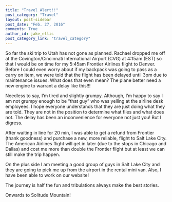 ```yaml
---
title: "Travel Alert!!"
post_category: "Travel"
layout: post-sidebar
post_date: "Feb. 27, 2016"
comments: True
author_id: jake_ellis
post_category_link: "travel_category"
---
```


<p>
So far the ski trip to Utah has not gone as planned. Rachael dropped me off at the Covington/Cincinnati International Airport (CVG) at 4:15am (EST) so that I would be on time for my 5:45am Frontier Airlines flight to Denver. Before I could even worry about if my backpack was going to pass as a carry on item, we were told that the flight has been delayed until 3pm <!--endpreview--> due to maintenance issues. What does that even mean? The plane better need a new engine to warrant a delay like this!!!
</p>

<p>
Needless to say, I’m tired and slightly grumpy. Although, I’m happy to say I am not grumpy enough to be “that guy” who was yelling at the airline desk employees. I hope everyone understands that they are just doing what they are told. They are not in the position to determine what flies and what does not. The delay has been an inconvenience for everyone not just you! But I digress. 
</p>

<p>
After waiting in line for 20 min, I was able to get a refund from Frontier (thank goodness) and purchase a new, more reliable, flight to Salt Lake City. The American Airlines flight will get in later (due to the stops in Chicago and Dallas) and cost me more than double the Frontier flight but at least we can still make the trip happen. 
</p>

<p>
On the plus side I am meeting a good group of guys in Salt Lake City and they are going to pick me up from the airport in the rental mini van. Also, I have been able to work on our website!
</p>

<p>
The journey is half the fun and tribulations always make the best stories.
</p>

<p>
Onwards to Solitude Mountain!
</p>
